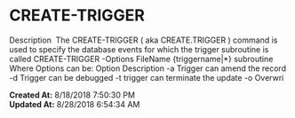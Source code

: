 # CREATE-TRIGGER

Description  The CREATE-TRIGGER ( aka CREATE.TRIGGER ) command is used to specify the database events for which the trigger subroutine is called CREATE-TRIGGER -Options FileName {triggername|*} subroutine Where Options can be: Option Description -a Trigger can amend the record -d Trigger can be debugged -t trigger can terminate the update -o Overwri  

**Created At:** 8/18/2018 7:50:30 PM  
**Updated At:** 8/28/2018 6:54:34 AM  

